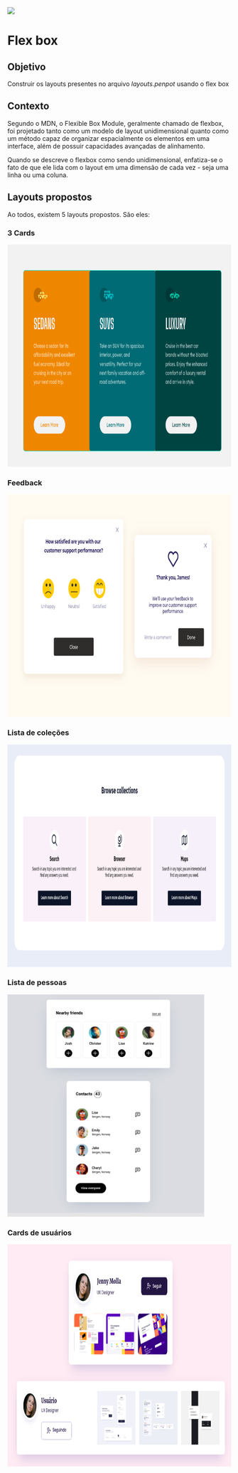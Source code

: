 ![](https://i.imgur.com/xG74tOh.png)

# Flex box

## Objetivo

Construir os layouts presentes no arquivo _layouts.penpot_ usando o flex box

## Contexto

Segundo o MDN, o Flexible Box Module, geralmente chamado de flexbox, foi projetado tanto como um modelo de layout unidimensional quanto como um método capaz de organizar espacialmente os elementos em uma interface, além de possuir capacidades avançadas de alinhamento.

Quando se descreve o flexbox como sendo unidimensional, enfatiza-se o fato de que ele lida com o layout em uma dimensão de cada vez - seja uma linha ou uma coluna.

## Layouts propostos

Ao todos, existem 5 layouts propostos. São eles:

### 3 Cards

<img src="./readme-assets/layout-01.png" alt="Layout 3 cards" style="height: 500px"/>

### Feedback

<img src="./readme-assets/layout-02.png" alt="Layout feedback" style="height: 500px"/>

### Lista de coleções

<img src="./readme-assets/layout-03.png" alt="Layout lista de coleções" style="height: 500px"/>

### Lista de pessoas

<img src="./readme-assets/layout-04.png" alt="Layout lista de pessoas" style="height: 500px"/>

### Cards de usuários

<img src="./readme-assets/layout-05.png" alt="Layout cards de usuários" style="height: 500px"/>
